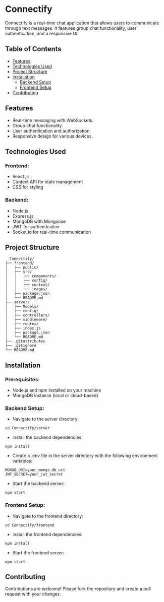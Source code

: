 # Connectify

Connectify is a real-time chat application that allows users to communicate through text messages. It features group chat functionality, user authentication, and a responsive UI.

## Table of Contents

- [Features](#features)
- [Technologies Used](#technologies-used)
- [Project Structure](#project-structure)
- [Installation](#installation)
  - [Backend Setup](#backend-setup)
  - [Frontend Setup](#frontend-setup)
- [Contributing](#contributing)

## Features

- Real-time messaging with WebSockets.
- Group chat functionality.
- User authentication and authorization.
- Responsive design for various devices.

## Technologies Used

### Frontend:
- React.js
- Context API for state management
- CSS for styling

### Backend:
- Node.js
- Express.js
- MongoDB with Mongoose
- JWT for authentication
- Socket.io for real-time communication

## Project Structure
```http
  Connectify/
├── frontend/
│   ├── public/
│   ├── src/
│   │   ├── components/
│   │   ├── config/
│   │   ├── context/
│   │   └── images/
│   ├── package.json
│   └── README.md
├── server/
│   ├── Models/
│   ├── config/
│   ├── controllers/
│   ├── middleware/
│   ├── routes/
│   ├── index.js
│   ├── package.json
│   └── README.md
├── .gitattributes
├── .gitignore
└── README.md
```

## Installation

### Prerequisites:
- Node.js and npm installed on your machine
- MongoDB instance (local or cloud-based)

### Backend Setup:
- Navigate to the server directory:
```http
cd Connectify/server
```
- Install the backend dependencies:
```http
npm install
```
- Create a .env file in the server directory with the following environment variables:
```http
MONGO_URI=your_mongo_db_uri
JWT_SECRET=your_jwt_secret
```
- Start the backend server:
```http
npm start
```

### Frontend Setup:
- Navigate to the frontend directory:
```http
cd Connectify/frontend
```
- Install the frontend dependencies:
```http
npm install
```
- Start the frontend server:
```http
npm start
``` 
## Contributing
Contributions are welcome! Please fork the repository and create a pull request with your changes.
